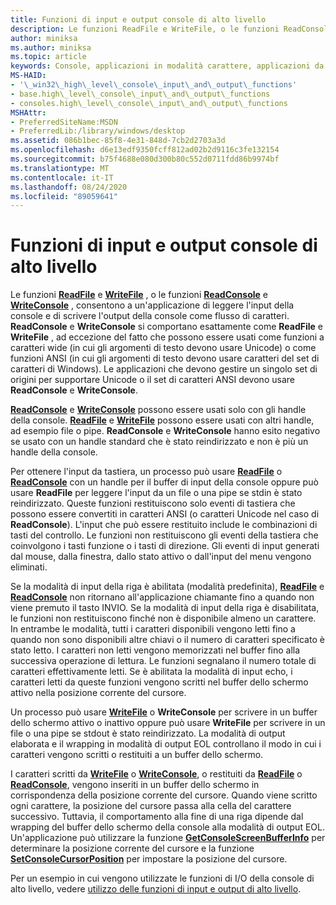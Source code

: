 ```yaml
---
title: Funzioni di input e output console di alto livello
description: Le funzioni ReadFile e WriteFile, o le funzioni ReadConsole e WriteConsole, consentono a un'applicazione di leggere l'input della console e di scrivere l'output della console come flusso di caratteri.
author: miniksa
ms.author: miniksa
ms.topic: article
keywords: Console, applicazioni in modalità carattere, applicazioni da riga di comando, applicazioni Terminal, API console
MS-HAID:
- '\_win32\_high\_level\_console\_input\_and\_output\_functions'
- base.high\_level\_console\_input\_and\_output\_functions
- consoles.high\_level\_console\_input\_and\_output\_functions
MSHAttr:
- PreferredSiteName:MSDN
- PreferredLib:/library/windows/desktop
ms.assetid: 086b1bec-85f8-4e31-848d-7cb2d2703a3d
ms.openlocfilehash: d6e13edf9350fcff812ad02b2d9116c3fe132154
ms.sourcegitcommit: b75f4688e080d300b80c552d0711fdd86b9974bf
ms.translationtype: MT
ms.contentlocale: it-IT
ms.lasthandoff: 08/24/2020
ms.locfileid: "89059641"
---
```

# <a name="high-level-console-input-and-output-functions"></a>Funzioni di input e output console di alto livello


Le funzioni [**ReadFile**](https://msdn.microsoft.com/library/windows/desktop/aa365467) e [**WriteFile**](https://msdn.microsoft.com/library/windows/desktop/aa365747) , o le funzioni [**ReadConsole**](readconsole.md) e [**WriteConsole**](writeconsole.md) , consentono a un'applicazione di leggere l'input della console e di scrivere l'output della console come flusso di caratteri. **ReadConsole** e **WriteConsole** si comportano esattamente come **ReadFile** e **WriteFile** , ad eccezione del fatto che possono essere usati come funzioni a caratteri wide (in cui gli argomenti di testo devono usare Unicode) o come funzioni ANSI (in cui gli argomenti di testo devono usare caratteri del set di caratteri di Windows). Le applicazioni che devono gestire un singolo set di origini per supportare Unicode o il set di caratteri ANSI devono usare **ReadConsole** e **WriteConsole**.

[**ReadConsole**](readconsole.md) e [**WriteConsole**](writeconsole.md) possono essere usati solo con gli handle della console. [**ReadFile**](https://msdn.microsoft.com/library/windows/desktop/aa365467) e [**WriteFile**](https://msdn.microsoft.com/library/windows/desktop/aa365747) possono essere usati con altri handle, ad esempio file o pipe. **ReadConsole** e **WriteConsole** hanno esito negativo se usato con un handle standard che è stato reindirizzato e non è più un handle della console.

Per ottenere l'input da tastiera, un processo può usare [**ReadFile**](https://msdn.microsoft.com/library/windows/desktop/aa365467) o [**ReadConsole**](readconsole.md) con un handle per il buffer di input della console oppure può usare **ReadFile** per leggere l'input da un file o una pipe se stdin è stato reindirizzato. Queste funzioni restituiscono solo eventi di tastiera che possono essere convertiti in caratteri ANSI (o caratteri Unicode nel caso di **ReadConsole**). L'input che può essere restituito include le combinazioni di tasti del controllo. Le funzioni non restituiscono gli eventi della tastiera che coinvolgono i tasti funzione o i tasti di direzione. Gli eventi di input generati dal mouse, dalla finestra, dallo stato attivo o dall'input del menu vengono eliminati.

Se la modalità di input della riga è abilitata (modalità predefinita), [**ReadFile**](https://msdn.microsoft.com/library/windows/desktop/aa365467) e [**ReadConsole**](readconsole.md) non ritornano all'applicazione chiamante fino a quando non viene premuto il tasto INVIO. Se la modalità di input della riga è disabilitata, le funzioni non restituiscono finché non è disponibile almeno un carattere. In entrambe le modalità, tutti i caratteri disponibili vengono letti fino a quando non sono disponibili altre chiavi o il numero di caratteri specificato è stato letto. I caratteri non letti vengono memorizzati nel buffer fino alla successiva operazione di lettura. Le funzioni segnalano il numero totale di caratteri effettivamente letti. Se è abilitata la modalità di input echo, i caratteri letti da queste funzioni vengono scritti nel buffer dello schermo attivo nella posizione corrente del cursore.

Un processo può usare [**WriteFile**](https://msdn.microsoft.com/library/windows/desktop/aa365747) o **WriteConsole** per scrivere in un buffer dello schermo attivo o inattivo oppure può usare **WriteFile** per scrivere in un file o una pipe se stdout è stato reindirizzato. La modalità di output elaborata e il wrapping in modalità di output EOL controllano il modo in cui i caratteri vengono scritti o restituiti a un buffer dello schermo.

I caratteri scritti da [**WriteFile**](https://msdn.microsoft.com/library/windows/desktop/aa365747) o [**WriteConsole**](writeconsole.md), o restituiti da [**ReadFile**](https://msdn.microsoft.com/library/windows/desktop/aa365467) o [**ReadConsole**](readconsole.md), vengono inseriti in un buffer dello schermo in corrispondenza della posizione corrente del cursore. Quando viene scritto ogni carattere, la posizione del cursore passa alla cella del carattere successivo. Tuttavia, il comportamento alla fine di una riga dipende dal wrapping del buffer dello schermo della console alla modalità di output EOL. Un'applicazione può utilizzare la funzione [**GetConsoleScreenBufferInfo**](getconsolescreenbufferinfo.md) per determinare la posizione corrente del cursore e la funzione [**SetConsoleCursorPosition**](setconsolecursorposition.md) per impostare la posizione del cursore.

Per un esempio in cui vengono utilizzate le funzioni di I/O della console di alto livello, vedere [utilizzo delle funzioni di input e output di alto livello](using-the-high-level-input-and-output-functions.md).

 

 




